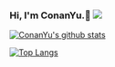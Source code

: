 ### Hi, I'm ConanYu.👋 [![](https://img.shields.io/github/followers/ConanYu?label=Follow&style=social)](https://github.com/ConanYu)

[![ConanYu's github stats](https://github-readme-stats.vercel.app/api?username=conanyu&show_icons=true&count_private=true&line_height=40)](https://github.com/anuraghazra/github-readme-stats)

[![Top Langs](https://github-readme-stats.vercel.app/api/top-langs/?username=conanyu&layout=compact&hide=html,css,javascript)](https://github.com/anuraghazra/github-readme-stats)